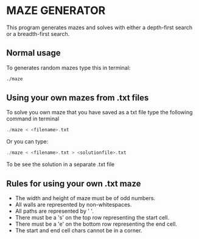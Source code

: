# MAZE GENERATOR

This program generates mazes and solves with either a depth-first search or a breadth-first search.

## Normal usage

To generates random mazes type this in terminal:

```bash
./maze
```

## Using your own mazes from .txt files

To solve you own maze that you have saved as a txt file type the following command in terminal

```c++
./maze < <filename>.txt
```
Or you can type:

```c++
./maze < <filename>.txt > <solutionfile>.txt
```

To be see the solution in a separate .txt file

## Rules for using your own .txt maze

* The width and height of maze must be of odd numbers.
* All walls are represented by non-whitespaces.
* All paths are represented by ' '.
* There must be a 's' on the top row representing the start cell.
* There must be a 'e' on the bottom row representing the end cell.
* The start and end cell chars cannot be in a corner.
